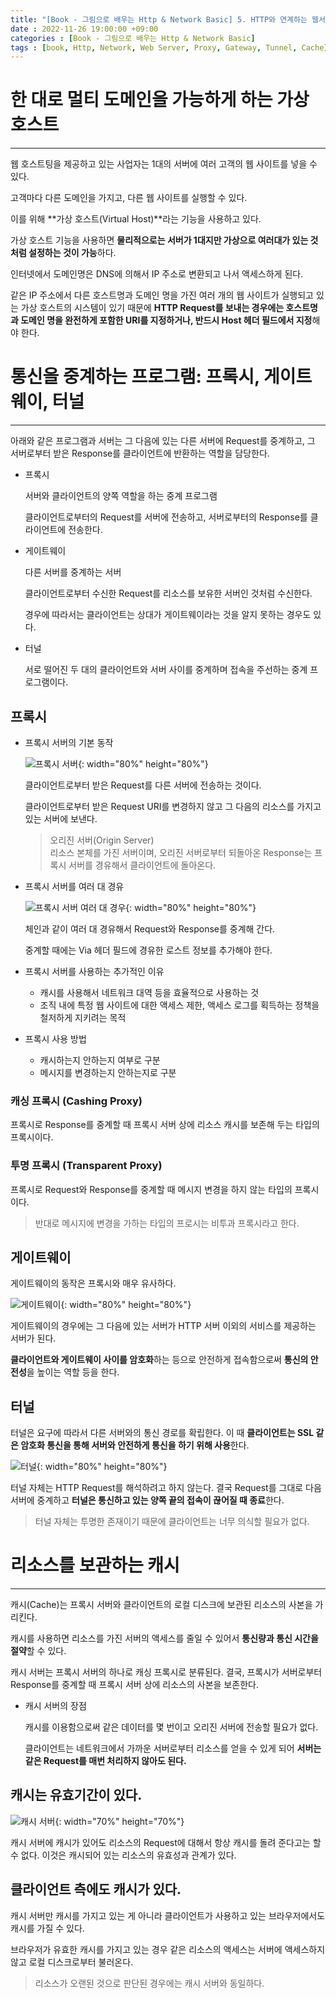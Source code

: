 ```yaml
---
title: "[Book - 그림으로 배우는 Http & Network Basic] 5. HTTP와 연계하는 웹서버"
date : 2022-11-26 19:00:00 +09:00
categories : [Book - 그림으로 배우는 Http & Network Basic]
tags : [book, Http, Network, Web Server, Proxy, Gateway, Tunnel, Cache]
---
```


# 한 대로 멀티 도메인을 가능하게 하는 가상 호스트

---

웹 호스트팅을 제공하고 있는 사업자는 1대의 서버에 여러 고객의 웹 사이트를 넣을 수 있다.

고객마다 다른 도메인을 가지고, 다른 웹 사이트를 실행할 수 있다.

이를 위해 **가상 호스트(Virtual Host)**라는 기능을 사용하고 있다.

가상 호스트 기능을 사용하면 **물리적으로는 서버가 1대지만 가상으로 여러대가 있는 것처럼 설정하는 것이 가능**하다.

인터넷에서 도메인명은 DNS에 의해서 IP 주소로 변환되고 나서 액세스하게 된다.

같은 IP 주소에서 다른 호스트명과 도메인 명을 가진 여러 개의 웹 사이트가 실행되고 있는 가상 호스트의 시스템이 있기 때문에 **HTTP Request를 보내는 경우에는 호스트명과 도메인 명을 완전하게 포함한 URI를 지정하거나, 반드시 Host 헤더 필드에서 지정**해야 한다.

# 통신을 중계하는 프로그램: 프록시, 게이트웨이, 터널

---

아래와 같은 프로그램과 서버는 그 다음에 있는 다른 서버에 Request를 중계하고, 그 서버로부터 받은 Response를 클라이언트에 반환하는 역할을 담당한다.

- 프록시
    
    서버와 클라이언트의 양쪽 역할을 하는 중계 프로그램
    
    클라이언트로부터의 Request를 서버에 전송하고, 서버로부터의 Response를 클라이언트에 전송한다.
    
- 게이트웨이
    
    다른 서버를 중계하는 서버
    
    클라이언트로부터 수신한 Request를 리소스를 보유한 서버인 것처럼 수신한다.
    
    경우에 따라서는 클라이언트는 상대가 게이트웨이라는 것을 알지 못하는 경우도 있다.
    
- 터널
    
    서로 떨어진 두 대의 클라이언트와 서버 사이를 중계하며 접속을 주선하는 중계 프로그램이다.
    

## 프록시

- 프록시 서버의 기본 동작
    
    ![프록시 서버](https://drive.google.com/uc?id=1sdHYCqt_fCm7hYmHXKMjgKMOWHPetHJY){: width="80%" height="80%"}
    
    클라이언트로부터 받은 Request를 다른 서버에 전송하는 것이다.
    
    클라이언트로부터 받은 Request URI를 변경하지 않고 그 다음의 리소스를 가지고 있는 서버에 보낸다.
    
    > 오리진 서버(Origin Server)<br>
    > 리소스 본체를 가진 서버이며, 오리진 서버로부터 되돌아온 Response는 프록시 서버를 경유해서 클라이언트에 돌아온다.

- 프록시 서버를 여러 대 경유
    
    ![프록시 서버 여러 대 경우](https://drive.google.com/uc?id=1kO_DF8KMagOqwqhVBhlV3oaE3nIpT6jW){: width="80%" height="80%"}
    
    체인과 같이 여러 대 경유해서 Request와 Response를 중계해 간다.
    
    중계할 때에는 Via 헤더 필드에 경유한 로스트 정보를 추가해야 한다.
    
- 프록시 서버를 사용하는 추가적인 이유
    - 캐시를 사용해서 네트워크 대역 등을 효율적으로 사용하는 것
    - 조직 내에 특정 웹 사이트에 대한 액세스 제한, 액세스 로그를 획득하는 정책을 철저하게 지키려는 목적

- 프록시 사용 방법
    - 캐시하는지 안하는지 여부로 구분
    - 메시지를 변경하는지 안하는지로 구분

### 캐싱 프록시 (Cashing Proxy)

프록시로 Response를 중계할 때 프록시 서버 상에 리소스 캐시를 보존해 두는 타입의 프록시이다.

### 투명 프록시 (Transparent Proxy)

프록시로 Request와 Response를 중계할 때 메시지 변경을 하지 않는 타입의 프록시이다.

> 반대로 메시지에 변경을 가하는 타입의 프로시는 비투과 프록시라고 한다.

## 게이트웨이

게이트웨이의 동작은 프록시와 매우 유사하다.

![게이트웨이](https://drive.google.com/uc?id=1ARm1h7cIEQKlzsT8A2HMSTsVxa0KMTkE){: width="80%" height="80%"}

게이트웨이의 경우에는 그 다음에 있는 서버가 HTTP 서버 이외의 서비스를 제공하는 서버가 된다.

**클라이언트와 게이트웨이 사이를 암호화**하는 등으로 안전하게 접속함으로써 **통신의 안전성**을 높이는 역할 등을 한다.

## 터널

터널은 요구에 따라서 다른 서버와의 통신 경로를 확립한다. 이 때 **클라이언트는 SSL 같은 암호화 통신을 통해 서버와 안전하게 통신을 하기 위해 사용**한다.

![터널](https://drive.google.com/uc?id=1-9DTC6R6XwxQpDxfNPZt2dZCIF_Jz6tf){: width="80%" height="80%"}

터널 자체는 HTTP Request를 해석하려고 하지 않는다. 결국 Request를 그대로 다음 서버에 중계하고 **터널은 통신하고 있는 양쪽 끝의 접속이 끊어질 때 종료**한다.

> 터널 자체는 투명한 존재이기 때문에 클라이언트는 너무 의식할 필요가 없다.

# 리소스를 보관하는 캐시

---

캐시(Cache)는 프록시 서버와 클라이언트의 로컬 디스크에 보관된 리소스의 사본을 가리킨다.

캐시를 사용하면 리소스를 가진 서버의 액세스를 줄일 수 있어서 **통신량과 통신 시간을 절약**할 수 있다.

캐시 서버는 프록시 서버의 하나로 캐싱 프록시로 분류된다. 결국, 프록시가 서버로부터 Response를 중계할 때 프록시 서버 상에 리소스의 사본을 보존한다.

- 캐시 서버의 장점
    
    캐시를 이용함으로써 같은 데이터를 몇 번이고 오리진 서버에 전송할 필요가 없다.
    
    클라이언트는 네트워크에서 가까운 서버로부터 리소스를 얻을 수 있게 되어 **서버는 같은 Request를 매번 처리하지 않아도 된다.**
    

## 캐시는 유효기간이 있다.

![캐시 서버](https://drive.google.com/uc?id=1Hs0zjNoR5NG-qT6U6lmGFOe7MM45J3ds){: width="70%" height="70%"}

캐시 서버에 캐시가 있어도 리소스의 Request에 대해서 항상 캐시를 돌려 준다고는 할 수 없다. 이것은 캐시되어 있는 리소스의 유효성과 관계가 있다.

## 클라이언트 측에도 캐시가 있다.

캐시 서버만 캐시를 가지고 있는 게 아니라 클라이언트가 사용하고 있는 브라우저에서도 캐시를 가질 수 있다.

브라우저가 유효한 캐시를 가지고 있는 경우 같은 리소스의 액세스는 서버에 액세스하지 않고 로컬 디스크로부터 불러온다.

> 리소스가 오랜된 것으로 판단된 경우에는 캐시 서버와 동일하다.
